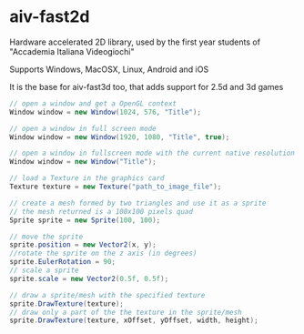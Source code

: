 # aiv-fast2d
Hardware accelerated 2D library, used by the first year students of "Accademia Italiana Videogiochi"

Supports Windows, MacOSX, Linux, Android and iOS

It is the base for aiv-fast3d too, that adds support for 2.5d and 3d games

```cs
// open a window and get a OpenGL context
Window window = new Window(1024, 576, "Title");

// open a window in full screen mode
Window window = new Window(1920, 1080, "Title", true);

// open a window in fullscreen mode with the current native resolution
Window window = new Window("Title");
```

```cs
// load a Texture in the graphics card
Texture texture = new Texture("path_to_image_file");
```

```cs
// create a mesh formed by two triangles and use it as a sprite
// the mesh returned is a 100x100 pixels quad
Sprite sprite = new Sprite(100, 100);

// move the sprite
sprite.position = new Vector2(x, y);
//rotate the sprite on the z axis (in degrees)
sprite.EulerRotation = 90;
// scale a sprite
sprite.scale = new Vector2(0.5f, 0.5f);
```

```cs
// draw a sprite/mesh with the specified texture
sprite.DrawTexture(texture);
// draw only a part of the the texture in the sprite/mesh
sprite.DrawTexture(texture, xOffset, yOffset, width, height);
```

